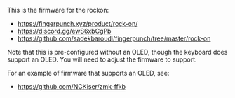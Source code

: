 This is the firmware for the rockon:
* https://fingerpunch.xyz/product/rock-on/
* https://discord.gg/ewS6xbCgPb
* https://github.com/sadekbaroudi/fingerpunch/tree/master/rock-on

Note that this is pre-configured without an OLED, though the keyboard does support an OLED. You will need to adjust the firmware to support.

For an example of firmware that supports an OLED, see:
* https://github.com/NCKiser/zmk-ffkb
